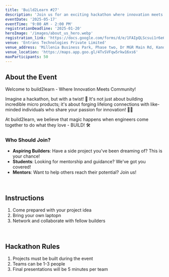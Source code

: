 ```yaml
---
title: 'Build2Learn #27'
description: 'Join us for an exciting hackathon where innovation meets community!'
eventDate: '2025-05-17'
eventTime: '9:00 AM - 2:00 PM'
registrationDeadline: '2025-01-20'
heroImage: '/images/about_us_hero.webp'
registration_link: 'https://docs.google.com/forms/d/e/1FAIpQLScsui1r6e6PsgDyOycPiIAY_rz9i8vQ02MnmikPw2ESVG830g/closedform'
venue: 'Entrans Technologies Private Limited'
venue_address: 'Millenia Business Park, Phase two, Dr MGR Main Rd, Kandhanchavadi, Perungudi, Chennai, Tamil Nadu 600096'
venue_location: '​https://maps.app.goo.gl/4TvSVFqw5rkw16xs6'
maxParticipants: 50
---
```


## About the Event

Welcome to build2learn - Where Innovation Meets Community!

Imagine a hackathon, but with a twist! 🤔 It's not just about building incredible micro products; it's about forging lifelong connections with like-minded individuals who share your passion for innovation! 🤝💡

At build2learn, we believe that magic happens when engineers come together to do what they love - BUILD! 🛠

### Who Should Join?

- **Aspiring Builders**: Have a side project you've been dreaming of? This is your chance!
- **Students**: Looking for mentorship and guidance? We've got you covered!
- **Mentors**: Want to help others reach their potential? Join us!

<br />

## Instructions

1. Come prepared with your project idea
2. Bring your own laptopn
3. Network and collaborate with fellow builders

<br />

## Hackathon Rules

1. Projects must be built during the event
2. Teams can be 1-3 people
3. Final presentations will be 5 minutes per team
